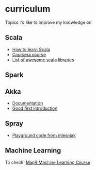 # curriculum
Topics I'd like to improve my knowledge on

## Scala

* [How to learn Scala](http://blog.codacy.com/2015/07/03/how-to-learn-scala/#gs.tmDxJYo)
* [Coursera course](https://class.coursera.org/progfun-005)
* [List of awesome scala libraries](https://github.com/lauris/awesome-scala)

## Spark


## Akka

* [Documentation](http://doc.akka.io/docs/akka/current/scala.html)
* [Good first introduction](http://www.reactive.io/tips/2014/03/28/getting-started-with-actor-based-programming-using-scala-and-akka/)

## Spray

* [Playground code from mlesniak](https://github.com/mlesniak/spray-playground)

## Machine Learning

To check: [MapR Machine Learning Course](http://www.broadwayworld.com/bwwgeeks/article/MapR-Unveils-Free-Complete-Apache-Spark-Training-and-Developer-Certification-20160217)
